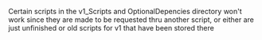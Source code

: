 Certain scripts in the v1_Scripts and OptionalDepencies directory won't work since they are made to be requested thru another script, or either are just unfinished or old scripts for v1 that have been stored there
